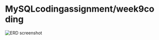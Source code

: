 # MySQLcodingassignment/week9coding
![ERD screenshot](https://user-images.githubusercontent.com/126438737/236657094-c8f0d594-e0bb-4c45-a3dc-d2720b3b53b6.png)
